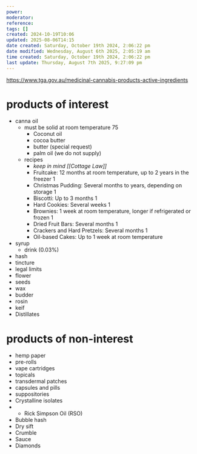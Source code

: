 ```yaml
---
power: 
moderator: 
reference: 
tags: []
created: 2024-10-19T10:06
updated: 2025-08-06T14:15
date created: Saturday, October 19th 2024, 2:06:22 pm
date modified: Wednesday, August 6th 2025, 2:05:19 am
time created: Saturday, October 19th 2024, 2:06:22 pm
last update: Thursday, August 7th 2025, 9:27:09 pm
---
```

https://www.tga.gov.au/medicinal-cannabis-products-active-ingredients

# products of interest

- canna oil
	- must be solid at room temperature 75
		- Coconut oil
		- cocoa butter
		- butter (special request)
		- palm oil (we do not supply)
	- recipes
		- *keep in mind [[Cottage Law]]*
		- Fruitcake: 12 months at room temperature, up to 2 years in the freezer 1
		- Christmas Pudding: Several months to years, depending on storage 1
		- Biscotti: Up to 3 months 1
		- Hard Cookies: Several weeks 1
		- Brownies: 1 week at room temperature, longer if refrigerated or frozen 1
		- Dried Fruit Bars: Several months 1
		- Crackers and Hard Pretzels: Several months 1
		- Oil-based Cakes: Up to 1 week at room temperature
- syrup
	-  drink (0.03%)
- hash
- tincture
- legal limits
- flower
- seeds
- wax
- budder
- rosin
- keif
- Distillates

# products of non-interest
- hemp paper
- pre-rolls
- vape cartridges
-  topicals
- transdermal patches
- capsules and pills
- suppositories
- Crystalline isolates
- - Rick Simpson Oil (RSO)
- Bubble hash
- Dry sift
- Crumble
- Sauce
- Diamonds